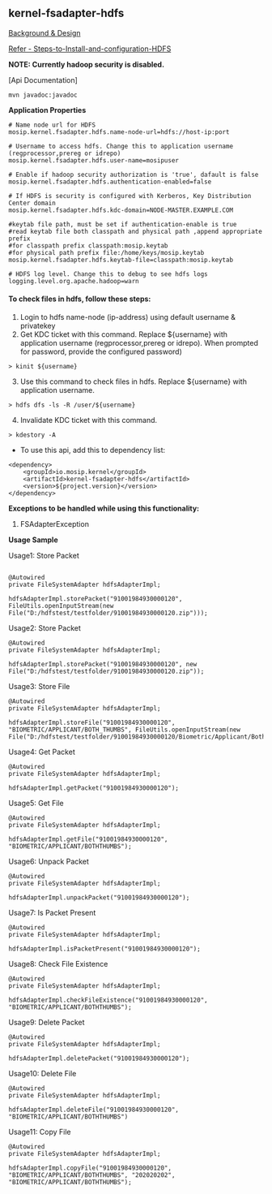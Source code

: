 ## kernel-fsadapter-hdfs

[Background & Design](../../docs/design/kernel/kernel-filesystemadapter.md)

[Refer - Steps-to-Install-and-configuration-HDFS](https://github.com/mosip/mosip/wiki/Steps-to-Install-and-configuration-HDFS)

**NOTE: Currently  hadoop security is disabled.<WIP>**

[Api Documentation]


```
mvn javadoc:javadoc
```

**Application Properties**

```
# Name node url for HDFS
mosip.kernel.fsadapter.hdfs.name-node-url=hdfs://host-ip:port

# Username to access hdfs. Change this to application username (regprocessor,prereg or idrepo)
mosip.kernel.fsadapter.hdfs.user-name=mosipuser

# Enable if hadoop security authorization is 'true', dafault is false
mosip.kernel.fsadapter.hdfs.authentication-enabled=false 

# If HDFS is security is configured with Kerberos, Key Distribution Center domain
mosip.kernel.fsadapter.hdfs.kdc-domain=NODE-MASTER.EXAMPLE.COM

#keytab file path, must be set if authentication-enable is true
#read keytab file both classpath and physical path ,append appropriate prefix
#for classpath prefix classpath:mosip.keytab
#for physical path prefix file:/home/keys/mosip.keytab
mosip.kernel.fsadapter.hdfs.keytab-file=classpath:mosip.keytab

# HDFS log level. Change this to debug to see hdfs logs
logging.level.org.apache.hadoop=warn
```

#### To check files in hdfs, follow these steps:

1. Login to hdfs name-node (ip-address) using default username & privatekey
2. Get KDC ticket with this command. Replace ${username} with application username (regprocessor,prereg or idrepo). When prompted for password, provide the configured password) 
```
> kinit ${username}
```
3. Use this command to check files in hdfs. Replace ${username} with application username.
```
> hdfs dfs -ls -R /user/${username}
```
4. Invalidate KDC ticket with this command.
```
> kdestory -A
```

- To use this api, add this to dependency list:

```
<dependency>
	<groupId>io.mosip.kernel</groupId>
	<artifactId>kernel-fsadapter-hdfs</artifactId>
	<version>${project.version}</version>
</dependency>
```


**Exceptions to be handled while using this functionality:**

1. FSAdapterException


**Usage Sample**
  
Usage1: Store Packet
 
 ```
 
 @Autowired
private FileSystemAdapter hdfsAdapterImpl;

hdfsAdapterImpl.storePacket("91001984930000120", FileUtils.openInputStream(new File("D:/hdfstest/testfolder/91001984930000120.zip")));

```

Usage2: Store Packet 

```
@Autowired
private FileSystemAdapter hdfsAdapterImpl;

hdfsAdapterImpl.storePacket("91001984930000120", new File("D:/hdfstest/testfolder/91001984930000120.zip"));

```

Usage3: Store File
 
 ```
@Autowired
private FileSystemAdapter hdfsAdapterImpl;

hdfsAdapterImpl.storeFile("91001984930000120", "BIOMETRIC/APPLICANT/BOTH_THUMBS", FileUtils.openInputStream(new File("D:/hdfstest/testfolder/91001984930000120/Biometric/Applicant/BothThumbs.jpg")));

 ```

Usage4: Get Packet 

```
@Autowired
private FileSystemAdapter hdfsAdapterImpl;

hdfsAdapterImpl.getPacket("91001984930000120");

```

Usage5: Get File 

```
@Autowired
private FileSystemAdapter hdfsAdapterImpl;

hdfsAdapterImpl.getFile("91001984930000120", "BIOMETRIC/APPLICANT/BOTHTHUMBS");

```

Usage6: Unpack Packet 

```
@Autowired
private FileSystemAdapter hdfsAdapterImpl;

hdfsAdapterImpl.unpackPacket("91001984930000120");

```

Usage7: Is Packet Present 

```
@Autowired
private FileSystemAdapter hdfsAdapterImpl;

hdfsAdapterImpl.isPacketPresent("91001984930000120");

```

Usage8: Check File Existence 

```
@Autowired
private FileSystemAdapter hdfsAdapterImpl;

hdfsAdapterImpl.checkFileExistence("91001984930000120", "BIOMETRIC/APPLICANT/BOTHTHUMBS");

```

Usage9: Delete Packet 

```
@Autowired
private FileSystemAdapter hdfsAdapterImpl;

hdfsAdapterImpl.deletePacket("91001984930000120");

```

Usage10: Delete File 

```
@Autowired
private FileSystemAdapter hdfsAdapterImpl;

hdfsAdapterImpl.deleteFile("91001984930000120", "BIOMETRIC/APPLICANT/BOTHTHUMBS")

```

Usage11: Copy File 

```
@Autowired
private FileSystemAdapter hdfsAdapterImpl;

hdfsAdapterImpl.copyFile("91001984930000120", "BIOMETRIC/APPLICANT/BOTHTHUMBS", "202020202", "BIOMETRIC/APPLICANT/BOTHTHUMBS");

```
